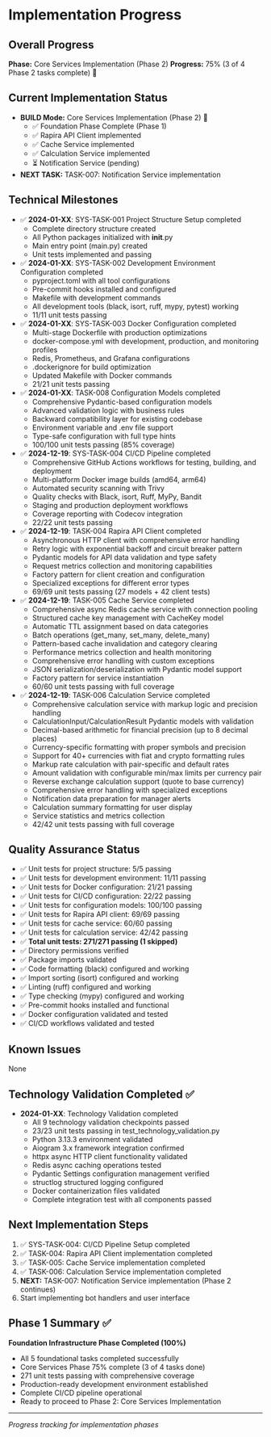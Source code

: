 # Implementation Progress

## Overall Progress
**Phase:** Core Services Implementation (Phase 2)
**Progress:** 75% (3 of 4 Phase 2 tasks complete) 🚧

## Current Implementation Status
- **BUILD Mode:** Core Services Implementation (Phase 2) 🚧
  - ✅ Foundation Phase Complete (Phase 1)
  - ✅ Rapira API Client implemented
  - ✅ Cache Service implemented
  - ✅ Calculation Service implemented
  - ⏳ Notification Service (pending)
- **NEXT TASK:** TASK-007: Notification Service implementation

## Technical Milestones
- ✅ **2024-01-XX**: SYS-TASK-001 Project Structure Setup completed
  - Complete directory structure created
  - All Python packages initialized with __init__.py
  - Main entry point (main.py) created
  - Unit tests implemented and passing
- ✅ **2024-01-XX**: SYS-TASK-002 Development Environment Configuration completed
  - pyproject.toml with all tool configurations
  - Pre-commit hooks installed and configured
  - Makefile with development commands
  - All development tools (black, isort, ruff, mypy, pytest) working
  - 11/11 unit tests passing
- ✅ **2024-01-XX**: SYS-TASK-003 Docker Configuration completed
  - Multi-stage Dockerfile with production optimizations
  - docker-compose.yml with development, production, and monitoring profiles
  - Redis, Prometheus, and Grafana configurations
  - .dockerignore for build optimization
  - Updated Makefile with Docker commands
  - 21/21 unit tests passing
- ✅ **2024-01-XX**: TASK-008 Configuration Models completed
  - Comprehensive Pydantic-based configuration models
  - Advanced validation logic with business rules
  - Backward compatibility layer for existing codebase
  - Environment variable and .env file support
  - Type-safe configuration with full type hints
  - 100/100 unit tests passing (85% coverage)
- ✅ **2024-12-19**: SYS-TASK-004 CI/CD Pipeline completed
  - Comprehensive GitHub Actions workflows for testing, building, and deployment
  - Multi-platform Docker image builds (amd64, arm64)
  - Automated security scanning with Trivy
  - Quality checks with Black, isort, Ruff, MyPy, Bandit
  - Staging and production deployment workflows
  - Coverage reporting with Codecov integration
  - 22/22 unit tests passing
- ✅ **2024-12-19**: TASK-004 Rapira API Client completed
  - Asynchronous HTTP client with comprehensive error handling
  - Retry logic with exponential backoff and circuit breaker pattern
  - Pydantic models for API data validation and type safety
  - Request metrics collection and monitoring capabilities
  - Factory pattern for client creation and configuration
  - Specialized exceptions for different error types
  - 69/69 unit tests passing (27 models + 42 client tests)
- ✅ **2024-12-19**: TASK-005 Cache Service completed
  - Comprehensive async Redis cache service with connection pooling
  - Structured cache key management with CacheKey model
  - Automatic TTL assignment based on data categories
  - Batch operations (get_many, set_many, delete_many)
  - Pattern-based cache invalidation and category clearing
  - Performance metrics collection and health monitoring
  - Comprehensive error handling with custom exceptions
  - JSON serialization/deserialization with Pydantic model support
  - Factory pattern for service instantiation
  - 60/60 unit tests passing with full coverage
- ✅ **2024-12-19**: TASK-006 Calculation Service completed
  - Comprehensive calculation service with markup logic and precision handling
  - CalculationInput/CalculationResult Pydantic models with validation
  - Decimal-based arithmetic for financial precision (up to 8 decimal places)
  - Currency-specific formatting with proper symbols and precision
  - Support for 40+ currencies with fiat and crypto formatting rules
  - Markup rate calculation with pair-specific and default rates
  - Amount validation with configurable min/max limits per currency pair
  - Reverse exchange calculation support (quote to base currency)
  - Comprehensive error handling with specialized exceptions
  - Notification data preparation for manager alerts
  - Calculation summary formatting for user display
  - Service statistics and metrics collection
  - 42/42 unit tests passing with full coverage

## Quality Assurance Status
- ✅ Unit tests for project structure: 5/5 passing
- ✅ Unit tests for development environment: 11/11 passing
- ✅ Unit tests for Docker configuration: 21/21 passing
- ✅ Unit tests for CI/CD configuration: 22/22 passing
- ✅ Unit tests for configuration models: 100/100 passing
- ✅ Unit tests for Rapira API client: 69/69 passing
- ✅ Unit tests for cache service: 60/60 passing
- ✅ Unit tests for calculation service: 42/42 passing
- ✅ **Total unit tests: 271/271 passing (1 skipped)**
- ✅ Directory permissions verified
- ✅ Package imports validated
- ✅ Code formatting (black) configured and working
- ✅ Import sorting (isort) configured and working
- ✅ Linting (ruff) configured and working
- ✅ Type checking (mypy) configured and working
- ✅ Pre-commit hooks installed and functional
- ✅ Docker configuration validated and tested
- ✅ CI/CD workflows validated and tested

## Known Issues
None

## Technology Validation Completed ✅
- **2024-01-XX**: Technology Validation completed
  - All 9 technology validation checkpoints passed
  - 23/23 unit tests passing in test_technology_validation.py
  - Python 3.13.3 environment validated
  - Aiogram 3.x framework integration confirmed
  - httpx async HTTP client functionality validated
  - Redis async caching operations tested
  - Pydantic Settings configuration management verified
  - structlog structured logging configured
  - Docker containerization files validated
  - Complete integration test with all components passed

## Next Implementation Steps
1. ✅ SYS-TASK-004: CI/CD Pipeline Setup completed
2. ✅ TASK-004: Rapira API Client implementation completed
3. ✅ TASK-005: Cache Service implementation completed
4. ✅ TASK-006: Calculation Service implementation completed
4. **NEXT:** TASK-007: Notification Service implementation (Phase 2 continues)
5. Start implementing bot handlers and user interface

## Phase 1 Summary ✅
**Foundation Infrastructure Phase Completed (100%)**
- All 5 foundational tasks completed successfully
- Core Services Phase 75% complete (3 of 4 tasks done)
- 271 unit tests passing with comprehensive coverage
- Production-ready development environment established
- Complete CI/CD pipeline operational
- Ready to proceed to Phase 2: Core Services Implementation

---
*Progress tracking for implementation phases*
